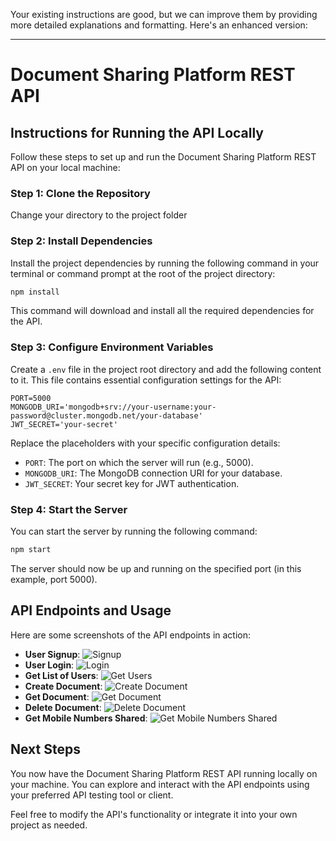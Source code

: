Your existing instructions are good, but we can improve them by providing more detailed explanations and formatting. Here's an enhanced version:

---

# Document Sharing Platform REST API

## Instructions for Running the API Locally

Follow these steps to set up and run the Document Sharing Platform REST API on your local machine:

### Step 1: Clone the Repository




Change your directory to the project folder


### Step 2: Install Dependencies

Install the project dependencies by running the following command in your terminal or command prompt at the root of the project directory:

```bash
npm install
```

This command will download and install all the required dependencies for the API.

### Step 3: Configure Environment Variables

Create a `.env` file in the project root directory and add the following content to it. This file contains essential configuration settings for the API:

```env
PORT=5000
MONGODB_URI='mongodb+srv://your-username:your-password@cluster.mongodb.net/your-database'
JWT_SECRET='your-secret'
```

Replace the placeholders with your specific configuration details:

- `PORT`: The port on which the server will run (e.g., 5000).
- `MONGODB_URI`: The MongoDB connection URI for your database.
- `JWT_SECRET`: Your secret key for JWT authentication.

### Step 4: Start the Server

You can start the server by running the following command:

```bash
npm start
```

The server should now be up and running on the specified port (in this example, port 5000).

## API Endpoints and Usage

Here are some screenshots of the API endpoints in action:

- **User Signup**: ![Signup](image.png)
- **User Login**: ![Login](image-1.png)
- **Get List of Users**: ![Get Users](image-2.png)
- **Create Document**: ![Create Document](image-3.png)
- **Get Document**: ![Get Document](image-4.png)
- **Delete Document**: ![Delete Document](image-5.png)
- **Get Mobile Numbers Shared**: ![Get Mobile Numbers Shared](image-6.png)

## Next Steps

You now have the Document Sharing Platform REST API running locally on your machine. You can explore and interact with the API endpoints using your preferred API testing tool or client.

Feel free to modify the API's functionality or integrate it into your own project as needed.
